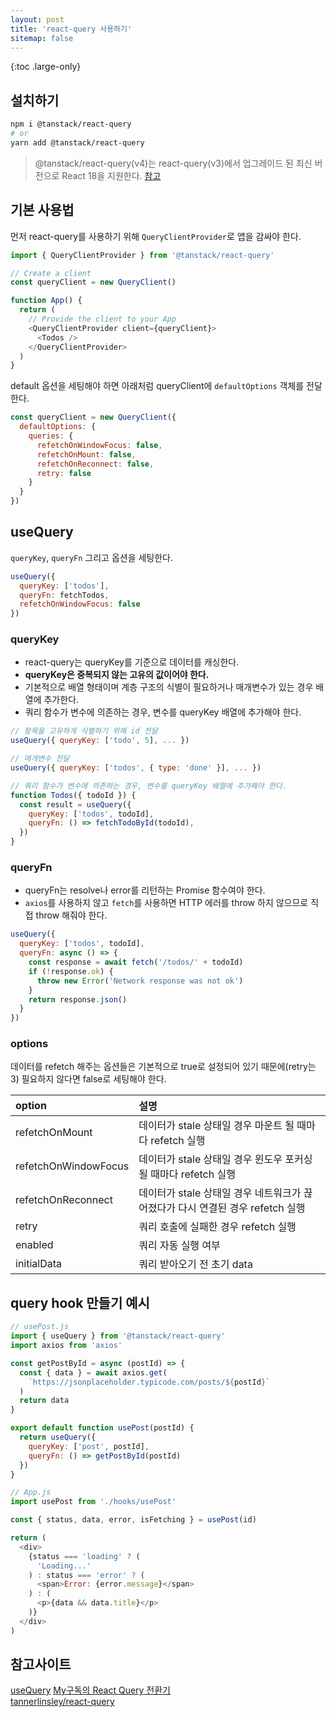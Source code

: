 ```yaml
---
layout: post
title: 'react-query 사용하기'
sitemap: false
---
```


{:toc .large-only}

## 설치하기

```bash
npm i @tanstack/react-query
# or
yarn add @tanstack/react-query
```

> @tanstack/react-query(v4)는 react-query(v3)에서 업그레이드 된 최신 버전으로 React 18을 지원한다. [참고](https://tanstack.com/query/v4/docs/react/guides/migrating-to-react-query-4#new-features-)

## 기본 사용법

먼저 react-query를 사용하기 위해 `QueryClientProvider`로 앱을 감싸야 한다.

```js
import { QueryClientProvider } from '@tanstack/react-query'

// Create a client
const queryClient = new QueryClient()

function App() {
  return (
    // Provide the client to your App
    <QueryClientProvider client={queryClient}>
      <Todos />
    </QueryClientProvider>
  )
}
```

default 옵션을 세팅해야 하면 아래처럼 queryClient에 `defaultOptions` 객체를 전달한다.

```js
const queryClient = new QueryClient({
  defaultOptions: {
    queries: {
      refetchOnWindowFocus: false,
      refetchOnMount: false,
      refetchOnReconnect: false,
      retry: false
    }
  }
})
```

## useQuery

`queryKey`, `queryFn` 그리고 옵션을 세팅한다.

```js
useQuery({
  queryKey: ['todos'],
  queryFn: fetchTodos,
  refetchOnWindowFocus: false
})
```

### queryKey

- react-query는 queryKey를 기준으로 데이터를 캐싱한다.
- **queryKey은 중복되지 않는 고유의 값이어야 한다.**
- 기본적으로 배열 형태이며 계층 구조의 식별이 필요하거나 매개변수가 있는 경우 배열에 추가한다.
- 쿼리 함수가 변수에 의존하는 경우, 변수를 queryKey 배열에 추가해야 한다.

```js
// 항목을 고유하게 식별하기 위해 id 전달
useQuery({ queryKey: ['todo', 5], ... })

// 매개변수 전달
useQuery({ queryKey: ['todos', { type: 'done' }], ... })

// 쿼리 함수가 변수에 의존하는 경우, 변수를 queryKey 배열에 추가해야 한다.
function Todos({ todoId }) {
  const result = useQuery({
    queryKey: ['todos', todoId],
    queryFn: () => fetchTodoById(todoId),
  })
}
```

### queryFn

- queryFn는 resolve나 error를 리턴하는 Promise 함수여야 한다.
- `axios`를 사용하지 않고 `fetch`를 사용하면 HTTP 에러를 throw 하지 않으므로 직접 throw 해줘야 한다.

```js
useQuery({
  queryKey: ['todos', todoId],
  queryFn: async () => {
    const response = await fetch('/todos/' + todoId)
    if (!response.ok) {
      throw new Error('Network response was not ok')
    }
    return response.json()
  }
})
```

### options

데이터를 refetch 해주는 옵션들은 기본적으로 true로 설정되어 있기 때문에(retry는 3) 필요하지 않다면 false로 세팅해야 한다.

| option               | 설명                                                                           |
| :------------------- | :----------------------------------------------------------------------------- |
| refetchOnMount       | 데이터가 stale 상태일 경우 마운트 될 때마다 refetch 실행                       |
| refetchOnWindowFocus | 데이터가 stale 상태일 경우 윈도우 포커싱 될 때마다 refetch 실행                |
| refetchOnReconnect   | 데이터가 stale 상태일 경우 네트워크가 끊어졌다가 다시 연결된 경우 refetch 실행 |
| retry                | 쿼리 호출에 실패한 경우 refetch 실행                                           |
| enabled              | 쿼리 자동 실행 여부                                                            |
| initialData          | 쿼리 받아오기 전 초기 data                                                     |

## query hook 만들기 예시

```js
// usePost.js
import { useQuery } from '@tanstack/react-query'
import axios from 'axios'

const getPostById = async (postId) => {
  const { data } = await axios.get(
    `https://jsonplaceholder.typicode.com/posts/${postId}`
  )
  return data
}

export default function usePost(postId) {
  return useQuery({
    queryKey: ['post', postId],
    queryFn: () => getPostById(postId)
  })
}
```

```js
// App.js
import usePost from './hooks/usePost'

const { status, data, error, isFetching } = usePost(id)

return (
  <div>
    {status === 'loading' ? (
      'Loading...'
    ) : status === 'error' ? (
      <span>Error: {error.message}</span>
    ) : (
      <p>{data && data.title}</p>
    )}
  </div>
)
```

## 참고사이트

[useQuery](https://tanstack.com/query/v4/docs/react/reference/useQuery?from=reactQueryV3&original=https%3A%2F%2Freact-query-v3.tanstack.com%2Freference%2FuseQuery)
[My구독의 React Query 전환기](https://tech.kakao.com/2022/06/13/react-query/)<br/>
[tannerlinsley/react-query](https://codesandbox.io/s/45dqt?file=/src/index.js)<br/>
